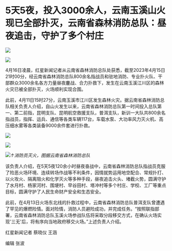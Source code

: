 # 5天5夜，投入3000余人，云南玉溪山火现已全部扑灭，云南省森林消防总队：昼夜追击，守护了多个村庄

![](https://inews.gtimg.com/om_bt/OYafFcN6LnkXw7ESojUGsrLjBz1WB8OAXFHr_FyxxrAMkAA/1000)

![](https://inews.gtimg.com/om_bt/O_pN1bwN5wKIYYGN2HtRN_VzKCpfP7aiLhmtKaL2c-LY0AA/1000)

4月16日凌晨，红星新闻记者从云南省森林消防总队处获悉，截至2023年4月15日21时00分，经云南省森林消防总队800余名指战员和驻地消防、专业扑火队、干部群众3000余名各方力量昼夜鏖战、合力扑救下，发生在云南玉溪江川区的森林火灾已被全部扑灭，火场顺利实现合围。

此前，4月11日15时27分，云南玉溪市江川区发生森林火灾。据云南省森林消防总队相关负责人介绍，自山火发生以来，云南省森林消防总队第一时间投入总队第一、第二前指，昆明支队、昆明航空救援支队，普洱支队，新训一大队共800余名指战员，指挥、运兵、通信等各类车辆117台，车载水泵、大功率风力灭火机、高压细水雾等各类装备9000余件套进行扑救。

![](https://inews.gtimg.com/om_bt/O94BBlnqvLhB_rdIT6OSRSL9a5LKJbjxsoSh2n9jkl5mAAA/1000)

![](https://inews.gtimg.com/om_bt/OkLvl_ckgbqYw_1HNLMiA8eGhMzv8ea5z_yosJuAyeq3kAA/1000)

![](https://inews.gtimg.com/om_bt/Oor4yexynPQL0wQmcm08lEyhZldL70FCzeH_w8rNNQiRQAA/1000)_↑消防员灭火，图据云南省森林消防总队_

该负责人介绍，在5天5夜120余小时昼夜奋战中，云南省森林消防总队指战员克服了险恶火场环境、连续转场作战等不利条件，因情就势运用地空配合、常规扑打、以火攻火、隔离阻火和化学灭火等多种手段，昼夜追击火头、堵截火势，圆满守护了水月村、杨家河村、围埂村、早谷田村、塔冲村等多个村庄、学校、工厂等重点目标，圆满守护了人民生命财产安全和生态安全。

此前，在4月13日火场东北线的扑救过程中，云南省森林消防总队普洱支队曾遭遇了罕见的爆燃险情。面对险情，消防人员避险成功，并完成任务。“按照联指部署，云南省森林消防总队玉溪火场参战队伍将采取分段移交方式，在确认火场实现'三无'后，将有序向当地政府移交火场。”上述负责人介绍。

红星新闻记者 蔡晓仪 王涵

编辑 张波

